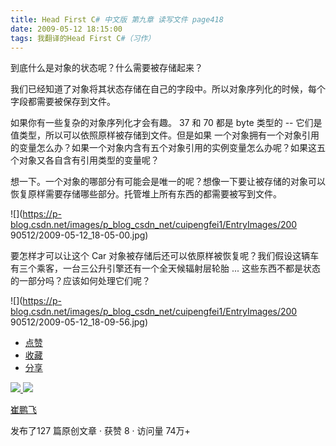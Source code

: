 ```yaml
---
title: Head First C# 中文版 第九章 读写文件 page418
date: 2009-05-12 18:15:00
tags: 我翻译的Head First C#（习作）
---
```

到底什么是对象的状态呢？什么需要被存储起来？

  

我们已经知道了对象将其状态存储在自己的字段中。所以对象序列化的时候，每个字段都需要被保存到文件。

  

如果你有一些复杂的对象序列化才会有趣。  37  和  70  都是  byte  类型的  \--  它们是值类型，所以可以依照原样被存储到文件。但是如果
一个对象拥有一个对象引用的变量怎么办？如果一个对象内含有五个对象引用的实例变量怎么办呢？如果这五个对象又各自含有引用类型的变量呢？

  

想一下。一个对象的哪部分有可能会是唯一的呢？想像一下要让被存储的对象可以恢复原样需要存储哪些部分。托管堆上所有东西的都需要被写到文件。

  

![](https://p-blog.csdn.net/images/p_blog_csdn_net/cuipengfei1/EntryImages/200
90512/2009-05-12_18-05-00.jpg)

要怎样才可以让这个  Car  对象被存储后还可以依原样被恢复呢？我们假设这辆车有三个乘客，一台三公升引擎还有一个全天候辐射层轮胎  ...
这些东西不都是状态的一部分吗？应该如何处理它们呢？

  

![](https://p-blog.csdn.net/images/p_blog_csdn_net/cuipengfei1/EntryImages/200
90512/2009-05-12_18-09-56.jpg)

  * [ 点赞  ](javascript:;)
  * [ 收藏  ](javascript:;)
  * [ 分享 ](javascript:;)

[ ![](https://profile.csdnimg.cn/5/2/5/3_cuipengfei1)
![](https://g.csdnimg.cn/static/user-reg-year/1x/11.png)
](https://blog.csdn.net/cuipengfei1)

[ 崔鹏飞 ](https://blog.csdn.net/cuipengfei1)

发布了127 篇原创文章  ·  获赞 8  ·  访问量 74万+

